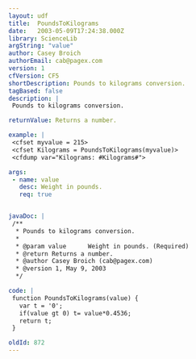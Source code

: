 ```yaml
---
layout: udf
title:  PoundsToKilograms
date:   2003-05-09T17:24:38.000Z
library: ScienceLib
argString: "value"
author: Casey Broich
authorEmail: cab@pagex.com
version: 1
cfVersion: CF5
shortDescription: Pounds to kilograms conversion.
tagBased: false
description: |
 Pounds to kilograms conversion.

returnValue: Returns a number.

example: |
 <cfset myvalue = 215>
 <cfset Kilograms = PoundsToKilograms(myvalue)>
 <cfdump var="Kilograms: #Kilograms#">

args:
 - name: value
   desc: Weight in pounds.
   req: true


javaDoc: |
 /**
  * Pounds to kilograms conversion.
  * 
  * @param value      Weight in pounds. (Required)
  * @return Returns a number. 
  * @author Casey Broich (cab@pagex.com) 
  * @version 1, May 9, 2003 
  */

code: |
 function PoundsToKilograms(value) {
   var t = '0';
   if(value gt 0) t= value*0.4536;
   return t;
 }

oldId: 872
---
```


